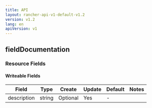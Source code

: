 ```yaml
---
title: API
layout: rancher-api-v1-default-v1.2
version: v1.2
lang: en
apiVersion: v1
---
```


## fieldDocumentation



### Resource Fields

#### Writeable Fields

Field | Type | Create | Update | Default | Notes
---|---|---|---|---|---
description | string | Optional | Yes | - | 



<br>
